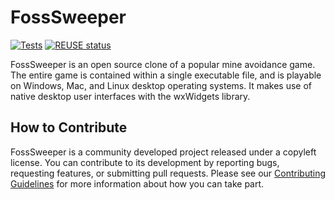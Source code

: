 <!--
SPDX-FileCopyrightText: 2022 Daniel Valcour <fosssweeper@gmail.com>

SPDX-License-Identifier: GPL-3.0-or-later
-->

# FossSweeper

[![Tests](https://github.com/Journeyman-dev/FossSweeper/actions/workflows/Tests.yaml/badge.svg)](https://github.com/Journeyman-dev/FossSweeper/actions/workflows/Tests.yaml) [![REUSE status](https://api.reuse.software/badge/git.fsfe.org/reuse/api)](https://api.reuse.software/info/git.fsfe.org/reuse/api)

FossSweeper is an open source clone of a popular mine avoidance game. The entire game is contained within a single executable file, and is playable on Windows, Mac, and Linux desktop operating systems. It makes use of native desktop user interfaces with the wxWidgets library.

## How to Contribute

FossSweeper is a community developed project released under a copyleft license. You can contribute to its development by reporting bugs, requesting features, or submitting pull requests. Please see our [Contributing Guidelines](CONTRIBUTING.md) for more information about how you can take part.
